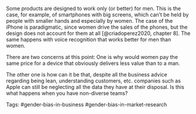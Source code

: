 Some products are designed to work only (or better) for men. This is the case, for example, of smartphones with big screens, which can’t be held by people with smaller hands and especially by women. The case of the iPhone is paradigmatic, since women drive the sales of the phones, but the design does not account for them at all [@criadoperez2020, chapter 8]. The same happens with voice recognition that works better for men than women. 

There are two concerns at this point: One is why would women pay the same price for a device that obviously delivers less value than to a man. 

The other one is how can it be that, despite all the business advice regarding being lean, understanding customers, etc. companies such as Apple can still be neglecting all the data they have at their disposal. Is this what happens when you have non-diverse teams? 

Tags: #gender-bias-in-business #gender-bias-in-market-research